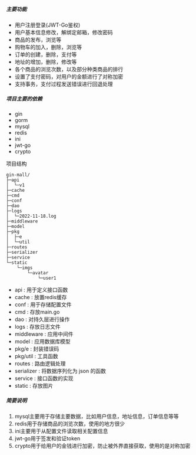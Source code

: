 ##### 主要功能

- 用户注册登录(JWT-Go鉴权)
- 用户基本信息修改，解绑定邮箱，修改密码
- 商品的发布，浏览等
- 购物车的加入，删除，浏览等
- 订单的创建，删除，支付等
- 地址的增加，删除，修改等
- 各个商品的浏览次数，以及部分种类商品的排行
- 设置了支付密码，对用户的金额进行了对称加密
- 支持事务，支付过程发送错误进行回退处理



##### 项目主要的依赖
- gin
- gorm
- mysql
- redis
- ini
- jwt-go
- crypto



项目结构



```
gin-mall/
├─api
│  └─v1
├─cache
├─cmd
├─conf
├─dao
├─logs
│  └─2022-11-18.log
├─middleware
├─model
├─pkg
│  ├─e
│  └─util
├─routes
├─serializer
├─service
└─static
    └─imgs
        └─avatar
            └─user1

```





- api : 用于定义接口函数
- cache : 放置redis缓存
- conf : 用于存储配置文件
- cmd : 存放main.go
- dao : 对持久层进行操作
- logs : 存放日志文件
- middleware : 应用中间件
- model : 应用数据库模型
- pkg/e : 封装错误码
- pkg/util : 工具函数
- routes : 路由逻辑处理
- serializer : 将数据序列化为 json 的函数
- service : 接口函数的实现
- static : 存放图片


##### 简要说明
1. mysql主要用于存储主要数据，比如用户信息，地址信息，订单信息等等
2. redis用于存储商品的浏览次数，使用的地方很少
3. ini主要用于从配置文件读取相关配置信息
4. jwt-go用于签发和验证token
5. crypto用于给用户的金钱进行加密，防止被外界直接获取，使用的是对称加密